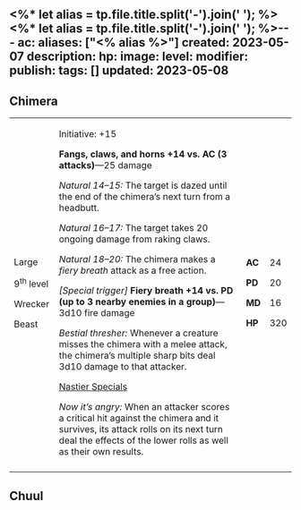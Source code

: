 <%* let alias = tp.file.title.split('-').join(' '); %><%* let alias = tp.file.title.split('-').join(' '); %>---
ac: 
aliases: ["<% alias %>"]
created: 2023-05-07
description: 
hp: 
image: 
level: 
modifier: 
publish: 
tags: []
updated: 2023-05-08
---

## Chimera

<table>
<colgroup>
<col style="width: 16%" />
<col style="width: 71%" />
<col style="width: 5%" />
<col style="width: 6%" />
</colgroup>
<tbody>
<tr class="odd">
<td><p>Large</p>
<p>9<sup>th</sup> level</p>
<p>Wrecker</p>
<p>Beast</p></td>
<td><p>Initiative: +15</p>
<p><strong>Fangs, claws, and horns +14 vs. AC (3 attacks)</strong>—25
damage</p>
<p><em>Natural 14–15:</em> The target is dazed until the end of the
chimera’s next turn from a headbutt.</p>
<p><em>Natural 16–17:</em> The target takes 20 ongoing damage from
raking claws.</p>
<p><em>Natural 18–20:</em> The chimera makes a <em>fiery breath</em>
attack as a free action.</p>
<p><em>[Special trigger]</em> <strong>Fiery breath +14 vs. PD (up to 3
nearby enemies in a group)</strong>—3d10 fire damage</p>
<p><em>Bestial thresher:</em> Whenever a creature misses the chimera
with a melee attack, the chimera’s multiple sharp bits deal 3d10 damage
to that attacker.</p>
<p><u>Nastier Specials</u></p>
<p><em>Now it’s angry:</em> When an attacker scores a critical hit
against the chimera and it survives, its attack rolls on its next turn
deal the effects of the lower rolls as well as their own
results.</p></td>
<td><p><strong>AC</strong></p>
<p><strong>PD</strong></p>
<p><strong>MD</strong></p>
<p><strong>HP</strong></p></td>
<td><p>24</p>
<p>20</p>
<p>16</p>
<p>320</p></td>
</tr>
<tr class="even">
<td></td>
<td></td>
<td></td>
<td></td>
</tr>
</tbody>
</table>

## Chuul
